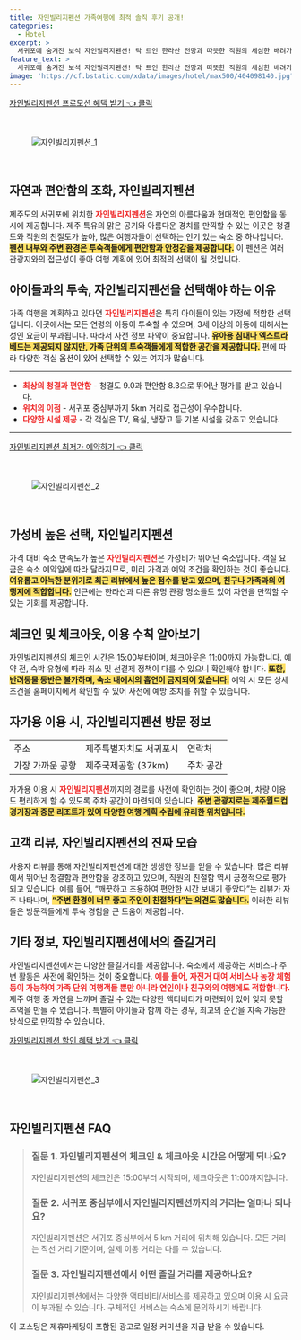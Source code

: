 ```yaml
---
title: 자인빌리지펜션 가족여행에 최적 솔직 후기 공개!
categories:
  - Hotel
excerpt: >
  서귀포에 숨겨진 보석 자인빌리지펜션! 탁 트인 한라산 전망과 따뜻한 직원의 세심한 배려가 여러분을 기다립니다. 청결과 편안함이 보장된 이곳에서 특별한 휴식을 경험해보세요!
feature_text: >
  서귀포에 숨겨진 보석 자인빌리지펜션! 탁 트인 한라산 전망과 따뜻한 직원의 세심한 배려가 여러분을 기다립니다. 청결과 편안함이 보장된 이곳에서 특별한 휴식을 경험해보세요!
image: 'https://cf.bstatic.com/xdata/images/hotel/max500/404098140.jpg?k=d6aef1b8e38999ae0246d0f671f382da320f73a238222ddf855746626949bc82&o=&hp=1'
---
```


<p><a class="modoo-button" href="https://tinyurl.com/29d9wdyn" rel="nofollow noopener">자인빌리지펜션 프로모션 혜택 받기 👈 클릭</a></p><br/>
<figure class="image"><img alt="자인빌리지펜션_1" src="https://cf.bstatic.com/xdata/images/hotel/max1024x768/404095840.jpg?k=292a0de5917ccb37b0ab6e61d20af37dc196f6e7a96a0a39fddfd31243674574&amp;o=&amp;hp=1"/></figure><br/>

<h2 id="자연과편안함의조화">자연과 편안함의 조화, 자인빌리지펜션</h2>
<p>제주도의 서귀포에 위치한 <b><span style="color: #ee2323;">자인빌리지펜션</span></b>은 자연의 아름다움과 현대적인 편안함을 동시에 제공합니다. 제주 특유의 맑은 공기와 아름다운 경치를 만끽할 수 있는 이곳은 청결도와 직원의 친절도가 높아, 많은 여행자들이 선택하는 인기 있는 숙소 중 하나입니다. <b><span style="background-color: #ffe066;">펜션 내부와 주변 환경은 투숙객들에게 편안함과 안정감을 제공합니다.</span></b> 이 펜션은 여러 관광지와의 접근성이 좋아 여행 계획에 있어 최적의 선택이 될 것입니다.</p>
<h2 id="가족여행에적합한숙소선택이유">아이들과의 투숙, 자인빌리지펜션을 선택해야 하는 이유</h2>
<p>가족 여행을 계획하고 있다면 <b><span style="color: #ee2323;">자인빌리지펜션</span></b>은 특히 아이들이 있는 가정에 적합한 선택입니다. 이곳에서는 모든 연령의 아동이 투숙할 수 있으며, 3세 이상의 아동에 대해서는 성인 요금이 부과됩니다. 따라서 사전 정보 파악이 중요합니다. <b><span style="background-color: #ffe066;">유아용 침대나 엑스트라 베드는 제공되지 않지만, 가족 단위의 투숙객들에게 적합한 공간을 제공합니다.</span></b> 편에 따라 다양한 객실 옵션이 있어 선택할 수 있는 여지가 많습니다.</p>
<hr/>
<ul>
<li><b><span style="color: #ee2323;">최상의 청결과 편안함</span></b> - 청결도 9.0과 편안함 8.3으로 뛰어난 평가를 받고 있습니다.</li>
<li><b><span style="color: #ee2323;">위치의 이점</span></b> - 서귀포 중심부까지 5km 거리로 접근성이 우수합니다.</li>
<li><b><span style="color: #ee2323;">다양한 시설 제공</span></b> - 각 객실은 TV, 욕실, 냉장고 등 기본 시설을 갖추고 있습니다.</li>
</ul>
<hr/>
<p><a class="modoo-button" href="https://tinyurl.com/29d9wdyn" rel="nofollow noopener">자인빌리지펜션 최저가 예약하기 👈 클릭</a></p><br/>
<figure class="image"><img alt="자인빌리지펜션_2" src="https://cf.bstatic.com/xdata/images/hotel/max500/404098140.jpg?k=d6aef1b8e38999ae0246d0f671f382da320f73a238222ddf855746626949bc82&amp;o=&amp;hp=1"/></figure><br/>
<h2 id="가성비높은수숙소">가성비 높은 선택, 자인빌리지펜션</h2>
<p>가격 대비 숙소 만족도가 높은 <b><span style="color: #ee2323;">자인빌리지펜션</span></b>은 가성비가 뛰어난 숙소입니다. 객실 요금은 숙소 예약일에 따라 달라지므로, 미리 가격과 예약 조건을 확인하는 것이 좋습니다. <b><span style="background-color: #ffe066;">여유롭고 아늑한 분위기로 최근 리뷰에서 높은 점수를 받고 있으며, 친구나 가족과의 여행지에 적합합니다.</span></b> 인근에는 한라산과 다른 유명 관광 명소들도 있어 자연을 만끽할 수 있는 기회를 제공합니다.</p>
<h2 id="체크인,체크아웃및이용수칙">체크인 및 체크아웃, 이용 수칙 알아보기</h2>
<p>자인빌리지펜션의 체크인 시간은 15:00부터이며, 체크아웃은 11:00까지 가능합니다. 예약 전, 숙박 유형에 따라 취소 및 선결제 정책이 다를 수 있으니 확인해야 합니다. <b><span style="background-color: #ffe066;">또한, 반려동물 동반은 불가하며, 숙소 내에서의 흡연이 금지되어 있습니다.</span></b> 예약 시 모든 상세 조건을 홈페이지에서 확인할 수 있어 사전에 예방 조치를 취할 수 있습니다.</p>
<h2 id="자가용이용시방문정보">자가용 이용 시, 자인빌리지펜션 방문 정보</h2>
<table>
<tr>
<td>주소</td>
<td>제주특별자치도 서귀포시</td>
<td>연락처</td>
</tr>
<tr>
<td>가장 가까운 공항</td>
<td>제주국제공항 (37km)</td>
<td>주차 공간</td>
</tr>
</table>
<p>자가용 이용 시 <b><span style="color: #ee2323;">자인빌리지펜션</span></b>까지의 경로를 사전에 확인하는 것이 좋으며, 차량 이용도 편리하게 할 수 있도록 주차 공간이 마련되어 있습니다. <b><span style="background-color: #ffe066;">주변 관광지로는 제주월드컵경기장과 중문 리조트가 있어 다양한 여행 계획 수립에 유리한 위치입니다.</span></b></p>
<h2 id="고객리뷰와진짜모습">고객 리뷰, 자인빌리지펜션의 진짜 모습</h2>
<p>사용자 리뷰를 통해 자인빌리지펜션에 대한 생생한 정보를 얻을 수 있습니다. 많은 리뷰에서 뛰어난 청결함과 편안함을 강조하고 있으며, 직원의 친절함 역시 긍정적으로 평가되고 있습니다. 예를 들어, “깨끗하고 조용하여 편안한 시간 보내기 좋았다”는 리뷰가 자주 나타나며, <b><span style="background-color: #ffe066;">“주변 환경이 너무 좋고 주인이 친절하다”는 의견도 많습니다.</span></b> 이러한 리뷰들은 방문객들에게 투숙 경험을 큰 도움이 제공합니다.</p>
<h2 id="기타정보와즐길거리">기타 정보, 자인빌리지펜션에서의 즐길거리</h2>
<p>자인빌리지펜션에서는 다양한 즐길거리를 제공합니다. 숙소에서 제공하는 서비스나 주변 활동은 사전에 확인하는 것이 중요합니다. <b><span style="color: #ee2323;">예를 들어, 자전거 대여 서비스나 농장 체험 등이 가능하여 가족 단위 여행객들 뿐만 아니라 연인이나 친구와의 여행에도 적합합니다.</span></b> 제주 여행 중 자연을 느끼며 즐길 수 있는 다양한 액티비티가 마련되어 있어 잊지 못할 추억을 만들 수 있습니다. 특별히 아이들과 함께 하는 경우, 최고의 순간을 지속 가능한 방식으로 만끽할 수 있습니다.</p>

<p><a class="modoo-button" href="https://tinyurl.com/29d9wdyn" rel="nofollow noopener">자인빌리지펜션 할인 혜택 받기 👈 클릭</a></p><br>

<figure class="image"><img src="https://cf.bstatic.com/xdata/images/hotel/max500/404098599.jpg?k=025ab9dbbccfe15d9176975b871813c70ae2b5837f137deb1a20d994678d2c4a&o=&hp=1" alt="자인빌리지펜션_3"></figure><br>
<h2 id="자인빌리지펜션_FAQ">자인빌리지펜션 FAQ</h2>
<div itemscope="" itemtype="https://schema.org/FAQPage"> 
<blockquote> 
<div itemscope="" itemprop="mainEntity" itemtype="https://schema.org/Question"> 
<h3 id="질문_1" itemprop="name">질문 1. 자인빌리지펜션의 체크인 & 체크아웃 시간은 어떻게 되나요?</h3> 
<div itemscope="" itemprop="acceptedAnswer" itemtype="https://schema.org/Answer"> 
<span itemprop="text"> 
<p>자인빌리지펜션의 체크인은 15:00부터 시작되며, 체크아웃은 11:00까지입니다.</p> 
</span> 
</div> 
</div> 

<div itemscope="" itemprop="mainEntity" itemtype="https://schema.org/Question"> 
<h3 id="질문_2" itemprop="name">질문 2. 서귀포 중심부에서 자인빌리지펜션까지의 거리는 얼마나 되나요?</h3> 
<div itemscope="" itemprop="acceptedAnswer" itemtype="https://schema.org/Answer"> 
<span itemprop="text"> 
<p>자인빌리지펜션은 서귀포 중심부에서 5 km 거리에 위치해 있습니다. 모든 거리는 직선 거리 기준이며, 실제 이동 거리는 다를 수 있습니다.</p> 
</span> 
</div> 
</div> 

<div itemscope="" itemprop="mainEntity" itemtype="https://schema.org/Question"> 
<h3 id="질문_3" itemprop="name">질문 3. 자인빌리지펜션에서 어떤 즐길 거리를 제공하나요?</h3> 
<div itemscope="" itemprop="acceptedAnswer" itemtype="https://schema.org/Answer"> 
<span itemprop="text"> 
<p>자인빌리지펜션에서는 다양한 액티비티/서비스를 제공하고 있으며 이용 시 요금이 부과될 수 있습니다. 구체적인 서비스는 숙소에 문의하시기 바랍니다.</p> 
</span> 
</div> 
</div> 
</blockquote> 
</div><p>이 포스팅은 제휴마케팅이 포함된 광고로 일정 커미션을 지급 받을 수 있습니다.</p>


